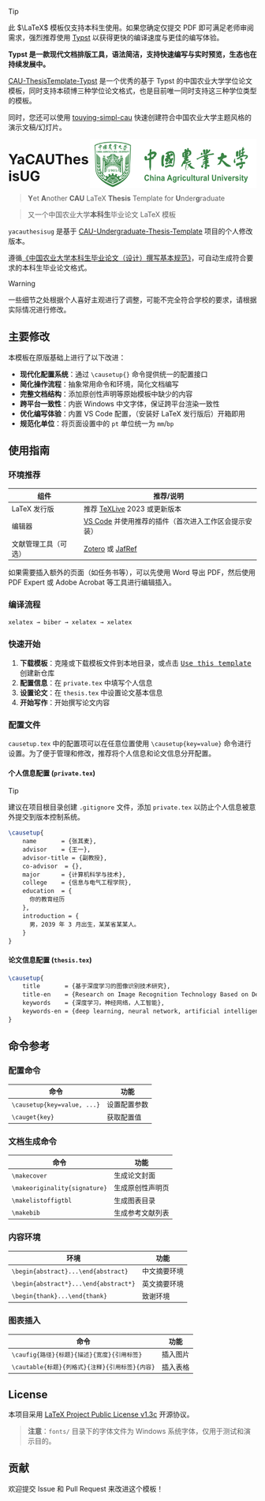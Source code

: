 > [!TIP]
> 此 $\LaTeX$ 模板仅支持本科生使用。如果您确定仅提交 PDF 即可满足老师审阅需求，强烈推荐使用 [Typst](https://typst.app/docs) 以获得更快的编译速度与更佳的编写体验。
> 
> **Typst 是一款现代文档排版工具，语法简洁，支持快速编写与实时预览，生态也在持续发展中。** 
> 
> [CAU-ThesisTemplate-Typst](https://github.com/JWangL5/CAU-ThesisTemplate-Typst) 是一个优秀的基于 Typst 的中国农业大学学位论文模板，同时支持本硕博三种学位论文格式，也是目前唯一同时支持这三种学位类型的模板。
>
> 同时，您还可以使用 [touying-simpl-cau](https://github.com/maxchang3/touying-simpl-cau) 快速创建符合中国农业大学主题风格的演示文稿/幻灯片。

<img src="./pictures/CAU.png" height="100" align="right" />

# YaCAUThesisUG

> **Y**et **A**nother **CAU** LaTeX **Thesis** Template for **U**nder**g**raduate

> 又一个中国农业大学**本科生**毕业论文 LaTeX 模板

`yacauthesisug` 是基于 [CAU-Undergraduate-Thesis-Template](https://github.com/Wubeizhongxinghua/CAU-Undergraduate-Thesis-Template) 项目的个人修改版本。

遵循[《中国农业大学本科生毕业论文（设计）撰写基本规范》](https://cem.cau.edu.cn/module/download/downfile.jsp?classid=0&filename=c806c54bfaac421c9103c7760d3a77f9.pdf)，可自动生成符合要求的本科生毕业论文格式。

> [!WARNING]
> 一些细节之处根据个人喜好主观进行了调整，可能不完全符合学校的要求，请根据实际情况进行修改。

## 主要修改

本模板在原版基础上进行了以下改进：

- **现代化配置系统**：通过 `\causetup{}` 命令提供统一的配置接口
- **简化操作流程**：抽象常用命令和环境，简化文档编写
- **完整文档结构**：添加原创性声明等原始模板中缺少的内容
- **跨平台一致性**：内嵌 Windows 中文字体，保证跨平台渲染一致性
- **优化编写体验**：内置 VS Code 配置，（安装好 LaTeX 发行版后）开箱即用
- **规范化单位**：将页面设置中的 `pt` 单位统一为 `mm`/`bp`

## 使用指南


### 环境推荐

| 组件                 | 推荐/说明                                                                              |
| -------------------- | -------------------------------------------------------------------------------------- |
| LaTeX 发行版         | 推荐 [TeXLive](https://www.tug.org/texlive/) 2023 或更新版本                           |
| 编辑器               | [VS Code](https://code.visualstudio.com/) 并使用推荐的插件（首次进入工作区会提示安装） |
| 文献管理工具（可选） | [Zotero](https://www.zotero.org/) 或 [JafRef](https://www.jabref.org/)                 |

如果需要插入额外的页面（如任务书等），可以先使用 Word 导出 PDF，然后使用 PDF Expert 或 Adobe Acrobat 等工具进行编辑插入。

### 编译流程

```bash
xelatex → biber → xelatex → xelatex
```

### 快速开始

1. **下载模板**：克隆或下载模板文件到本地目录，或点击 <kbd>[Use this template](https://github.com/new?template_name=yacauthesisug&template_owner=maxchang3)</kbd> 创建新仓库
2. **配置信息**：在 `private.tex` 中填写个人信息
3. **设置论文**：在 `thesis.tex` 中设置论文基本信息
4. **开始写作**：开始撰写论文内容

### 配置文件

`causetup.tex` 中的配置项可以在任意位置使用 `\causetup{key=value}` 命令进行设置。为了便于管理和修改，推荐将个人信息和论文信息分开配置。

#### 个人信息配置 (`private.tex`)

> [!TIP]
> 建议在项目根目录创建 `.gitignore` 文件，添加 `private.tex` 以防止个人信息被意外提交到版本控制系统。

```latex
\causetup{
    name       = {张其麦},
    advisor    = {王一},
    advisor-title = {副教授},
    co-advisor  = {},
    major      = {计算机科学与技术},
    college    = {信息与电气工程学院},
    education  = {
      你的教育经历
    },
    introduction = {
      男，2039 年 3 月出生，某某省某某人。
    }
}
```

#### 论文信息配置 (`thesis.tex`)

```latex
\causetup{
    title       = {基于深度学习的图像识别技术研究},
    title-en    = {Research on Image Recognition Technology Based on Deep Learning},
    keywords    = {深度学习，神经网络，人工智能},
    keywords-en = {deep learning, neural network, artificial intelligence}
}
```

## 命令参考

### 配置命令
| 命令                        | 功能         |
| --------------------------- | ------------ |
| `\causetup{key=value, ...}` | 设置配置参数 |
| `\cauget{key}`              | 获取配置值   |

### 文档生成命令
| 命令                          | 功能             |
| ----------------------------- | ---------------- |
| `\makecover`                  | 生成论文封面     |
| `\makeoriginality{signature}` | 生成原创性声明页 |
| `\makelistoffigtbl`           | 生成图表目录     |
| `\makebib`                    | 生成参考文献列表 |

### 内容环境
| 环境                                  | 功能         |
| ------------------------------------- | ------------ |
| `\begin{abstract}...\end{abstract}`   | 中文摘要环境 |
| `\begin{abstract*}...\end{abstract*}` | 英文摘要环境 |
| `\begin{thank}...\end{thank}`         | 致谢环境     |

### 图表插入
| 命令                                            | 功能     |
| ----------------------------------------------- | -------- |
| `\caufig{路径}{标题}{描述}{宽度}{引用标签}`     | 插入图片 |
| `\cautable{标题}{列格式}{注释}{引用标签}{内容}` | 插入表格 |


## License

本项目采用 [LaTeX Project Public License v1.3c](https://www.latex-project.org/lppl.txt) 开源协议。

> **注意**：`fonts/` 目录下的字体文件为 Windows 系统字体，仅用于测试和演示目的。

## 贡献

欢迎提交 Issue 和 Pull Request 来改进这个模板！

